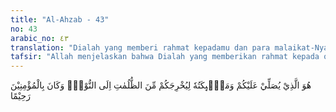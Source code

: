 ```yaml
---
title: "Al-Ahzab - 43"
no: 43
arabic_no: ٤٣
translation: "Dialah yang memberi rahmat kepadamu dan para malaikat-Nya (memohonkan ampunan untukmu), agar Dia mengeluarkan kamu dari kegelapan kepada cahaya (yang terang). Dan Dia Maha Penyayang kepada orang-orang yang beriman."
tafsir: "Allah menjelaskan bahwa Dialah yang memberikan rahmat kepada orang-orang yang beriman dan menguji mereka di hadapan malaikat yang berada di langit. Para malaikat pun memohonkan ampun untuk mereka supaya Allah mengeluarkan mereka dengan taufik, hidayah, dan rahmat-Nya dari kegelapan kekafiran kepada cahaya keimanan. Dia Maha Penyayang kepada seluruh kaum Muslimin di dunia dan akhirat. Di dunia, Allah memberi petunjuk kepada mereka pada jalan yang benar, dan di akhirat, Ia memberi keselamatan bagi mereka dari kegoncangan dan malapetaka yang hebat."
---
```

هُوَ الَّذِيْ يُصَلِّيْ عَلَيْكُمْ وَمَلٰۤىِٕكَتُهٗ لِيُخْرِجَكُمْ مِّنَ الظُّلُمٰتِ اِلَى النُّوْرِۗ وَكَانَ بِالْمُؤْمِنِيْنَ رَحِيْمًا 